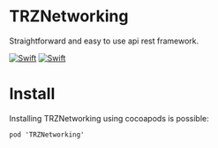 # TRZNetworking
Straightforward and easy to use api rest framework.

[![Swift](https://img.shields.io/badge/Swift-5.4-orange)](https://img.shields.io/badge/Swift-5.4-orange)
[![Swift](https://img.shields.io/badge/pod-v1.0.0-blue)](https://img.shields.io/badge/pod-v1.0.0-blue)


# Install

Installing TRZNetworking using cocoapods is possible:

```
pod 'TRZNetworking'
```

